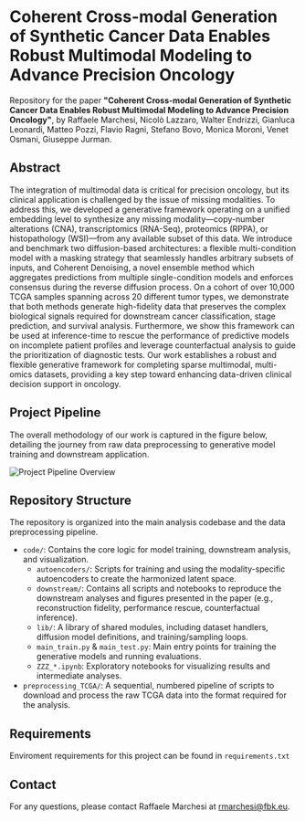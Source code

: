 # Coherent Cross-modal Generation of Synthetic Cancer Data Enables Robust Multimodal Modeling to Advance Precision Oncology

Repository for the paper **"Coherent Cross-modal Generation of Synthetic Cancer Data Enables Robust Multimodal Modeling to Advance Precision Oncology"**, by Raffaele Marchesi, Nicolò Lazzaro, Walter Endrizzi, Gianluca Leonardi, Matteo Pozzi, Flavio Ragni, Stefano Bovo, Monica Moroni, Venet Osmani, Giuseppe Jurman.

## Abstract

The integration of multimodal data is critical for precision oncology, but its clinical application is challenged by the issue of missing modalities. To address this, we developed a generative framework operating on a unified embedding level to synthesize any missing modality—copy-number alterations (CNA), transcriptomics (RNA-Seq), proteomics (RPPA), or histopathology (WSI)—from any available subset of this data. We introduce and benchmark two diffusion-based architectures: a flexible multi-condition model with a masking strategy that seamlessly handles arbitrary subsets of inputs, and Coherent Denoising, a novel ensemble method which aggregates predictions from multiple single-condition models and enforces consensus during the reverse diffusion process. On a cohort of over 10,000 TCGA samples spanning across 20 different tumor types, we demonstrate that both methods generate high-fidelity data that preserves the complex biological signals required for downstream cancer classification, stage prediction, and survival analysis. Furthermore, we show this framework can be used at inference-time to rescue the performance of predictive models on incomplete patient profiles and leverage counterfactual analysis to guide the prioritization of diagnostic tests. Our work establishes a robust and flexible generative framework for completing sparse multimodal, multi-omics datasets, providing a key step toward enhancing data-driven clinical decision support in oncology.


## Project Pipeline

The overall methodology of our work is captured in the figure below, detailing the journey from raw data preprocessing to generative model training and downstream application.

![Project Pipeline Overview](figures/pipeline.png)


## Repository Structure

The repository is organized into the main analysis codebase and the data preprocessing pipeline.

* `code/`: Contains the core logic for model training, downstream analysis, and visualization.
    * `autoencoders/`: Scripts for training and using the modality-specific autoencoders to create the harmonized latent space.
    * `downstream/`: Contains all scripts and notebooks to reproduce the downstream analyses and figures presented in the paper (e.g., reconstruction fidelity, performance rescue, counterfactual inference).
    * `lib/`: A library of shared modules, including dataset handlers, diffusion model definitions, and training/sampling loops.
    * `main_train.py` & `main_test.py`: Main entry points for training the generative models and running evaluations.
    * `ZZZ_*.ipynb`: Exploratory notebooks for visualizing results and intermediate analyses.
* `preprocessing_TCGA/`: A sequential, numbered pipeline of scripts to download and process the raw TCGA data into the format required for the analysis.

## Requirements

Enviroment requirements for this project can be found in `requirements.txt`

## Contact

For any questions, please contact Raffaele Marchesi at rmarchesi@fbk.eu.
